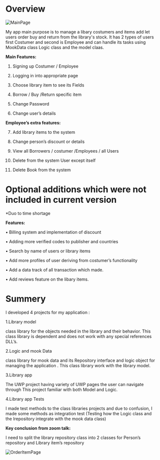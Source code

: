 # Overview

![MainPage](https://user-images.githubusercontent.com/91791115/180998374-829277c7-a4c4-4b2c-ae52-044b099c9832.png)

My app main purpose is to manage a libary costumers and items add let users order buy and return from the library's stock.
It has 2 types of users first Costumer and second is Employee and can handle its tasks using MookData class Logic class and the model claas.

**Main Features:**

1.	Signing up Costumer / Employee

2. Logging in into appropriate page

3.	Choose library item to see its Fields

4.	Borrow / Buy /Return specific item

5.	Change Password

6.	Change user’s details

**Employee’s extra features:**

7.	Add library items to the system

8.	Change person’s discount or details

9.	View all Borrowers / costumer /Employees / all Users

10.	Delete from the system User except itself

11.	Delete Book from the system




# Optional additions which were not included in current version
*Duo to time shortage


**Features:**

•	Billing system and implementation of discount

•	Adding more verified codes to publisher and countries

•	Search by name of users or library items

•	Add more profiles of user deriving from costumer’s functionality

•	Add a data track of all transaction which made.

•	Add reviews feature on the libary items.



# Summery
I developed 4 projects for my application :


1.Library model

class library for the objects needed in the library and their behavior.
This class library is dependent and does not work with any special references DLL’s.

2.Logic and mook Data

class library for mook data and its Repository interface and logic object for managing the application .
This class library work with the library model.

3.Library app

The UWP project having variety of UWP pages the user can navigate through
This project familiar with both Model and Logic.

4.Library app Tests

I made test methods to the class libraries projects and due to confusion, I made some methods as integration test (Testing how the Logic class and the Irepository integrate with the mook data class)


**Key conclusion from zoom talk:**

I need to split the library repository class into 2 classes for Person’s repository and Library item’s repository



![OrderItemPage](https://user-images.githubusercontent.com/91791115/180969287-230fbbc1-6fde-43d2-a907-6f383528ec61.png)
